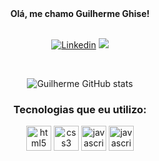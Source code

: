 <div align="center"> <strong>Olá, me chamo Guilherme Ghise! </strong> </br></br>
  


[![Linkedin](https://img.shields.io/badge/LinkedIn-0077B5?style=for-the-badge&logo=linkedin&logoColor=white)](https://www.linkedin.com/in/guilhermeghise/)
<a href = "mailto:contatoguilhermeghise@gmail.com"><img src="https://img.shields.io/badge/Gmail-D14836?style=for-the-badge&logo=gmail&logoColor=white" target="_blank"></a>

</br>

![Guilherme GitHub stats](https://github-readme-stats.vercel.app/api?username=guilhermeghise&show_icons=true&theme=synthwave)

### Tecnologias que eu utilizo:
<div style="display: inline_block">
<img align="center" alt="html5" width="40px" src="https://cdn.jsdelivr.net/gh/devicons/devicon/icons/html5/html5-original.svg" width />
<img align="center" alt="css3" width="40px" src="https://cdn.jsdelivr.net/gh/devicons/devicon/icons/css3/css3-original.svg" />
<img align="center" width="40px" alt="javascript" src="https://cdn.jsdelivr.net/gh/devicons/devicon/icons/javascript/javascript-original.svg" />
<img align="center" width="40px" alt="javascript" src="https://www.vectorlogo.zone/logos/java/java-icon.svg" />
  
  </br></br>
